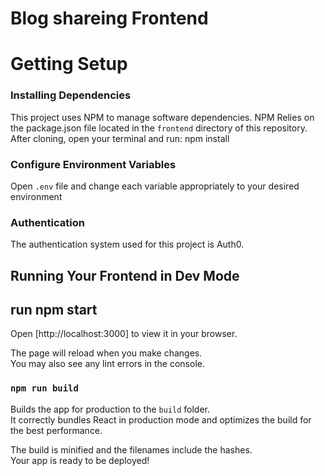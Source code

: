 # Blog shareing Frontend
# Getting Setup

### Installing Dependencies
This project uses NPM to manage software dependencies. NPM Relies on the package.json file located in the `frontend` directory of this repository. After cloning, open your terminal and run: npm install

### Configure Environment Variables
Open `.env` file and change each variable appropriately to your desired environment

### Authentication

The authentication system used for this project is Auth0.

## Running Your Frontend in Dev Mode
## run npm start
Open [http://localhost:3000] to view it in your browser.

The page will reload when you make changes.\
You may also see any lint errors in the console.

### `npm run build`

Builds the app for production to the `build` folder.\
It correctly bundles React in production mode and optimizes the build for the best performance.

The build is minified and the filenames include the hashes.\
Your app is ready to be deployed!
